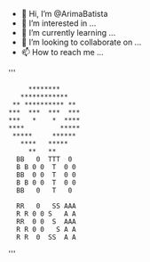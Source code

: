 - 👋 Hi, I’m @ArimaBatista
- 👀 I’m interested in ...
- 🌱 I’m currently learning ...
- 💞️ I’m looking to collaborate on ...
- 📫 How to reach me ...

'''
       
         ********
       ************
     ** ********** **
    ***  ***  ***  ***
    ***   *    *  ****
    ****         *****
     *****     ******
       ****   *****
         **   **
      BB   0  TTT  0 
      B B 0 0  T  0 0
      BB  0 0  T  0 0
      B B 0 0  T  0 0
      BB   0   T   0
       
      RR   0   SS AAA     
      R R 0 0 S   A A    
      RR  0 0  S  AAA
      R R 0 0   S A A
      R R  0  SS  A A
'''
<!---
ArimaBatista/ArimaBatista is a ✨ special ✨ repository because its `README.md` (this file) appears on your GitHub profile.
You can click the Preview link to take a look at your changes.
--->
